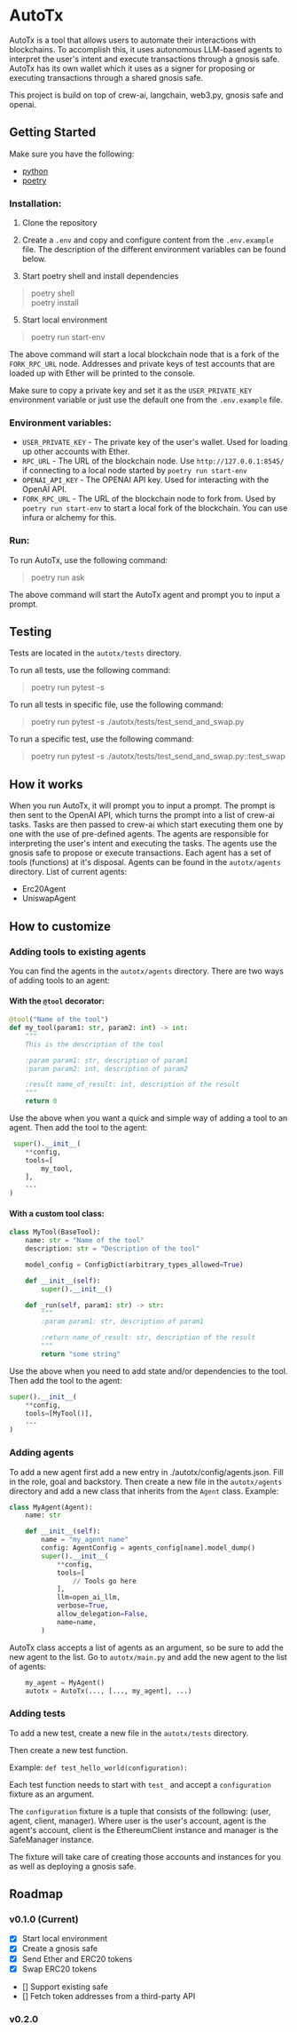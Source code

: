# AutoTx

AutoTx is a tool that allows users to automate their interactions with blockchains. 
To accomplish this, it uses autonomous LLM-based agents to interpret the user's intent and execute transactions through a gnosis safe.
AutoTx has its own wallet which it uses as a signer for proposing or executing transactions through a shared gnosis safe.

This project is build on top of crew-ai, langchain, web3.py, gnosis safe and openai.

## Getting Started
Make sure you have the following:
- [python](https://www.python.org/downloads/)
- [poetry](https://python-poetry.org/docs/#installation)

### Installation:
1. Clone the repository

2. Create a `.env` and copy and configure content from the `.env.example` file. The description of the different environment variables can be found below.

4. Start poetry shell and install dependencies
> poetry shell  
> poetry install

5. Start local environment
> poetry run start-env

The above command will start a local blockchain node that is a fork of the `FORK_RPC_URL` node. 
Addresses and private keys of test accounts that are loaded up with Ether will be printed to the console.

Make sure to copy a private key and set it as the `USER_PRIVATE_KEY` environment variable or just use the default one from the `.env.example` file.

### Environment variables:
- `USER_PRIVATE_KEY` - The private key of the user's wallet. Used for loading up other accounts with Ether.
- `RPC_URL` - The URL of the blockchain node. Use `http://127.0.0.1:8545/` if connecting to a local node started by `poetry run start-env`
- `OPENAI_API_KEY` - The OPENAI API key. Used for interacting with the OpenAI API.
- `FORK_RPC_URL` - The URL of the blockchain node to fork from. Used by `poetry run start-env` to start a local fork of the blockchain. You can use infura or alchemy for this.

### Run:
To run AutoTx, use the following command:
> poetry run ask

The above command will start the AutoTx agent and prompt you to input a prompt.

## Testing
Tests are located in the `autotx/tests` directory.

To run all tests, use the following command:
> poetry run pytest -s

To run all tests in specific file, use the following command:
> poetry run pytest -s ./autotx/tests/test_send_and_swap.py

To run a specific test, use the following command:
> poetry run pytest -s ./autotx/tests/test_send_and_swap.py::test_swap

## How it works
When you run AutoTx, it will prompt you to input a prompt.
The prompt is then sent to the OpenAI API, which turns the prompt into a list of crew-ai tasks.
Tasks are then passed to crew-ai which start executing them one by one with the use of pre-defined agents.
The agents are responsible for interpreting the user's intent and executing the tasks.
The agents use the gnosis safe to propose or execute transactions.
Each agent has a set of tools (functions) at it's disposal.
Agents can be found in the `autotx/agents` directory.
List of current agents:
- Erc20Agent
- UniswapAgent

## How to customize

### Adding tools to existing agents
You can find the agents in the `autotx/agents` directory.
There are two ways of adding tools to an agent:

#### With the `@tool` decorator:
```python
@tool("Name of the tool")
def my_tool(param1: str, param2: int) -> int:
    """
    This is the description of the tool

    :param param1: str, description of param1
    :param param2: int, description of param2

    :result name_of_result: int, description of the result
    """
    return 0
```
Use the above when you want a quick and simple way of adding a tool to an agent.
Then add the tool to the agent:
```python
 super().__init__(
    **config,
    tools=[
        my_tool,
    ],
    ...
)
```

#### With a custom tool class:
```python
class MyTool(BaseTool):
    name: str = "Name of the tool"
    description: str = "Description of the tool"

    model_config = ConfigDict(arbitrary_types_allowed=True)

    def __init__(self):
        super().__init__()

    def _run(self, param1: str) -> str:
        """
        :param param1: str, description of param1

        :return name_of_result: str, description of the result
        """
        return "some string"
```
Use the above when you need to add state and/or dependencies to the tool.
Then add the tool to the agent:
```python
super().__init__(
    **config,
    tools=[MyTool()],
    ...
)
```

### Adding agents
To add a new agent first add a new entry in ./autotx/config/agents.json. Fill in the role, goal and backstory.
Then create a new file in the `autotx/agents` directory and add a new class that inherits from the `Agent` class.
Example: 
```python
class MyAgent(Agent):
    name: str

    def __init__(self):
        name = "my_agent_name"
        config: AgentConfig = agents_config[name].model_dump()
        super().__init__(
            **config,
            tools=[
                // Tools go here
            ],
            llm=open_ai_llm,
            verbose=True,
            allow_delegation=False,
            name=name,
        )
```
AutoTx class accepts a list of agents as an argument, so be sure to add the new agent to the list.
Go to `autotx/main.py` and add the new agent to the list of agents:
```python
    my_agent = MyAgent()
    autotx = AutoTx(..., [..., my_agent], ...)
```

### Adding tests
To add a new test, create a new file in the `autotx/tests` directory.

Then create a new test function.

Example: `def test_hello_world(configuration):`

Each test function needs to start with `test_` and accept a `configuration` fixture as an argument.

The `configuration` fixture is a tuple that consists of the following: (user, agent, client, manager).
Where user is the user's account, agent is the agent's account, client is the EthereumClient instance and manager is the SafeManager instance.

The fixture will take care of creating those accounts and instances for you as well as deploying a gnosis safe.

## Roadmap

### v0.1.0 (Current)
- [x] Start local environment
- [x] Create a gnosis safe
- [x] Send Ether and ERC20 tokens
- [x] Swap ERC20 tokens
- [] Support existing safe
- [] Fetch token addresses from a third-party API

### v0.2.0

